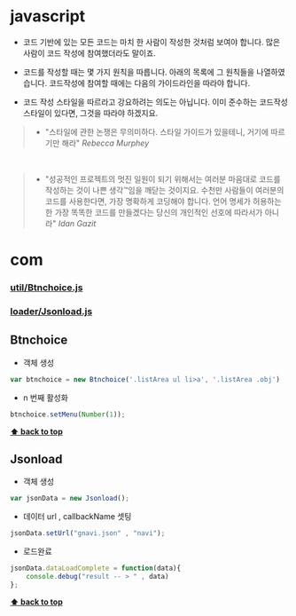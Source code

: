# javascript
- 코드 기반에 있는 모든 코드는 마치 한 사람이 작성한 것처럼 보여야 합니다. 많은 사람이 코드 작성에 참여했더라도 말이죠.

- 코드를 작성할 때는 몇 가지 원칙을 따릅니다. 아래의 목록에 그 원칙들을 나열하였습니다. 코드작성에 참여할 때에는 다음의 가이드라인을 따라야 합니다.

- 코드 작성 스타일을 따르라고 강요하려는 의도는 아닙니다. 이미 준수하는 코드작성 스타일이 있다면, 그것을 따라야 하겠지요.


> - "스타일에 관한 논쟁은 무의미하다. 스타일 가이드가 있을테니, 거기에 따르기만 해라"
>_Rebecca_ _Murphey_

&nbsp;

> - "성공적인 프로젝트의 멋진 일원이 되기 위해서는 여러분 마음대로 코드를 작성하는 것이 나쁜 생각™임을 깨닫는 것이지요. 수천만 사람들이 여러분의 코드를 사용한다면, 가장 명확하게 코딩해야 합니다. 언어 명세가 허용하는 한 가장 똑똑한 코드를 만들겠다는 당신의 개인적인 선호에 따라서가 아니라"
>_Idan_ _Gazit_



# com

### [util/Btnchoice.js](#Btnchoice)

### [loader/Jsonload.js](#Jsonload)


## <a name='Btnchoice'>Btnchoice</a>


- 객체 생성
```javascript
var btnchoice = new Btnchoice('.listArea ul li>a', '.listArea .obj')
```
- n 번째 활성화
```javascript
btnchoice.setMenu(Number(1));
```


**[⬆ back to top](#table-of-contents)**


## <a name='Jsonload'>Jsonload</a>

- 객체 생성
```javascript
var jsonData = new Jsonload();
```
- 데이터 url , callbackName 셋팅
```javascript
jsonData.setUrl("gnavi.json" , "navi");
```
- 로드완료
```javascript
jsonData.dataLoadComplete = function(data){
    console.debug("result -- > " , data)
};
```
**[⬆ back to top](#table-of-contents)**







